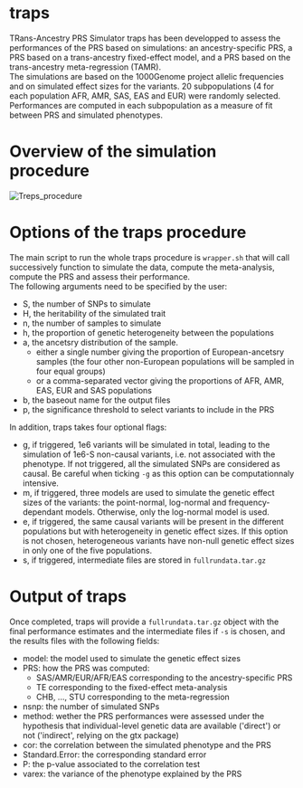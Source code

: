 # traps
TRans-Ancestry PRS Simulator
traps has been developped to assess the performances of the PRS based on simulations: an ancestry-specific PRS, a PRS based on a trans-ancestry fixed-effect model, and a PRS based on the trans-ancestry meta-regression (TAMR).  
The simulations are based on the 1000Genome project allelic frequencies and on simulated effect sizes for the variants. 
20 subpopulations (4 for each population AFR, AMR, SAS, EAS and EUR) were randomly selected. Performances are computed in each subpopulation as a measure of fit between PRS and simulated phenotypes.  

# Overview of the simulation procedure

![Treps_procedure](https://user-images.githubusercontent.com/26084630/195874633-32ff26e9-791a-4dbb-96f9-bf9000e344a1.jpg)


# Options of the traps procedure
The main script to run the whole traps procedure is `wrapper.sh` that will call successively function to simulate the data, compute the meta-analysis, compute the PRS and assess their performance.  
The following arguments need to be specified by the user:
- S, the number of SNPs to simulate
- H, the heritability of the simulated trait
- n, the number of samples to simulate
- h, the proportion of genetic heterogeneity between the populations
- a, the ancetsry distribution of the sample.
    - either a single number giving the proportion of European-ancetsry samples (the four other non-European populations will be sampled in four equal groups)
    - or a comma-separated vector giving the proportions of AFR, AMR, EAS, EUR and SAS populations
- b, the baseout name for the output files
- p, the significance threshold to select variants to include in the PRS

In addition, traps takes four optional flags:
- g, if triggered, 1e6 variants will be simulated in total, leading to the simulation of 1e6-S non-causal variants, i.e. not associated with the phenotype. If not triggered, all the simulated SNPs are considered as causal. Be careful when ticking `-g` as this option can be computationnaly intensive.
- m, if triggered, three models are used to simulate the genetic effect sizes of the variants: the point-normal, log-normal and frequency-dependant models. Otherwise, only the log-normal model is used.
- e, if triggered, the same causal variants will be present in the different populations but with heterogeneity in genetic effect sizes. If this option is not chosen, heterogeneous variants have non-null genetic effect sizes in only one of the five populations.
- s, if triggered, intermediate files are stored in `fullrundata.tar.gz`

# Output of traps
Once completed, traps will provide a `fullrundata.tar.gz` object with the final performance estimates and the intermediate files if `-s` is chosen, and the results files with the following fields:
- model: the model used to simulate the genetic effect sizes
- PRS: how the PRS was computed:
    - SAS/AMR/EUR/AFR/EAS corresponding to the ancestry-specific PRS
    - TE corresponding to the fixed-effect meta-analysis
    - CHB, ..., STU corresponding to the meta-regression
- nsnp: the number of simulated SNPs
- method: wether the PRS performances were assessed under the hypothesis that individual-level genetic data are available ('direct') or not ('indirect', relying on the gtx package)
- cor: the correlation between the simulated phenotype and the PRS
- Standard.Error: the corresponding standard error
- P: the p-value associated to the correlation test
- varex: the variance of the phenotype explained by the PRS
